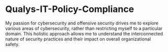 # Qualys-IT-Policy-Compliance
My passion for cybersecurity and offensive security drives me to explore various areas of cybersecurity, rather than restricting myself to a particular domain. This holistic approach allows me to understand the interconnected nature of security practices and their impact on overall organizational safety.
